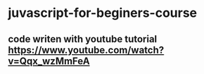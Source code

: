 # juvascript-for-beginers-course

## code writen with youtube tutorial https://www.youtube.com/watch?v=Qqx_wzMmFeA
